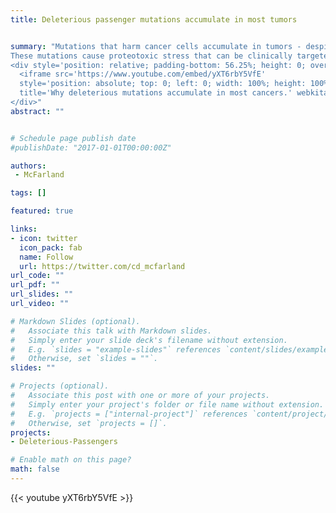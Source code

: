 ```yaml
---
title: Deleterious passenger mutations accumulate in most tumors 


summary: "Mutations that harm cancer cells accumulate in tumors - despite selective pressures against them - because cancer cells do not genetically recombine and mutate rapidly. 
These mutations cause proteotoxic stress that can be clinically targeted.
<div style='position: relative; padding-bottom: 56.25%; height: 0; overflow: hidden;'>
  <iframe src='https://www.youtube.com/embed/yXT6rbY5VfE'
  style='position: absolute; top: 0; left: 0; width: 100%; height: 100%; border:0;'
  title='Why deleterious mutations accumulate in most cancers.' webkitallowfullscreen mozallowfullscreen allowfullscreen></iframe>
</div>"
abstract: ""


# Schedule page publish date 
#publishDate: "2017-01-01T00:00:00Z"

authors: 
 - McFarland

tags: []

featured: true

links:
- icon: twitter
  icon_pack: fab
  name: Follow
  url: https://twitter.com/cd_mcfarland
url_code: ""
url_pdf: ""
url_slides: ""
url_video: ""

# Markdown Slides (optional).
#   Associate this talk with Markdown slides.
#   Simply enter your slide deck's filename without extension.
#   E.g. `slides = "example-slides"` references `content/slides/example-slides.md`.
#   Otherwise, set `slides = ""`.
slides: ""

# Projects (optional).
#   Associate this post with one or more of your projects.
#   Simply enter your project's folder or file name without extension.
#   E.g. `projects = ["internal-project"]` references `content/project/deep-learning/index.md`.
#   Otherwise, set `projects = []`.
projects:
- Deleterious-Passengers

# Enable math on this page?
math: false
---
```


{{< youtube yXT6rbY5VfE >}}

